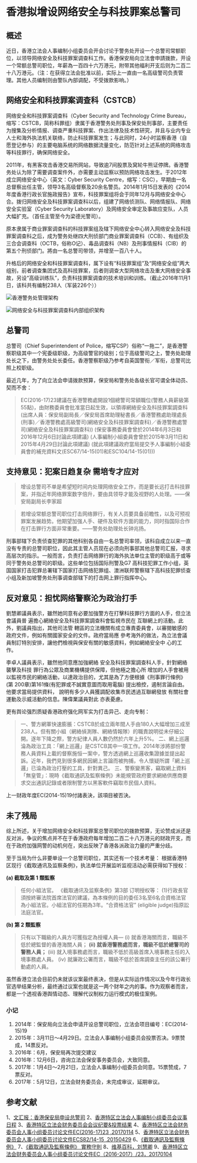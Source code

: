 # 香港拟增设网络安全与科技罪案总警司

## 概述
近日，香港立法会人事编制小组委员会开会讨论于警务处开设一个总警司常额职位，以领导网络安全及科技罪案调查科工作。香港保安局向立法會申請拨款，开设一个常额总警司职位，年薪為一百四十六万港元，附带其他福利开支后则为二百二十八万港元。（注：在获得立法会批准以前，实际上一直由一名高级警司负责管理。其他人员编制则由警队內部调配，不受拨款影响。）

## 网络安全和科技罪案调查科（CSTCB）
网络安全和科技罪案调查科（Cyber Security and Technology Crime Bureau，缩写：CSTCB，简称科罪组）隶属于香港警务处刑事及保安处刑事部，主要责任为搜集及分析情报、调查严重科技罪案、作出法律及技术性研究，并且与业内专业人士和海外执法机关联络，防止科技罪案发生；与此同时，24小时监察香港（自愿登记参与）的主要电脑系统的网络数据流量变化，防范针对上述系统的网络攻击等科技罪行，确保网络安全。

2011年，有黑客攻击香港交易所网站，导致逾7间股票及窝轮牛熊证停牌。香港警务处认为除了需要调查案件外，亦需要主动监察以预防网络攻击发生。于2012年成立网络安全中心（英文：Cyber Security Centre，缩写：CSC），早期由一名总督察出任主管，领导3名高级督察及20余名警员。2014年1月15日发表的《2014年度香港行政长官施政报告》宣布，科技罪案组将会于同年12月与网络安全中心合。拨归网络安全及科技罪案调查科以后，组建了网络侦测队、网络情报队、网络安全实验室（Cyber Security Laboratory）及网络安全审定及事故应变队，人员大幅扩充。（首任主管至今为梁德光警司）。

原本隶属于商业罪案调查科的科技罪案组及辖下网络安全中心转入网络安全及科技罪案调查科之后，成为警务处继四大刑侦部门商业罪案调查科（CCB）、有组织及三合会调查科（OCTB，俗称O记）、毒品调查科（NB）及刑事情报科（CIB）的第五个刑侦部门。將由一名总警司带领，并增至一百八十人。

升格后的网络安全和科技罪案调查科，属下设有“科技罪案组”及“网络安全组”两大组别，前者调查集团式及高科技罪案，后者则调查大型网络攻击及重大网络安全事故，另设“高级训练队”，负责科技罪案调查的技术培训和训练。（截止2016年11月1日，该科共有编制238人（军装226个））

![香港警务处管理架构](http://riboseyim-qiniu.riboseyim.com/HK_Policy_%20Criminal_201704.png)

![网络安全与科技罪案调查科内部组织架构](http://riboseyim-qiniu.riboseyim.com/HK_Policy_%20CSTCB_201705.png)

## 总警司
总警司（Chief Superintendent of Police，缩写CSP）俗称“一拖二”，是香港警察职级其中一个宪委级职级，为高级警官的级别；位于高级警司之上，警务处助理处长之下，由警务处处长委任。香港警察职级乃参考自英国警衔／军衔，总警司比照上校职级。

最近几年，为了向立法会申请拨款预算，保安局和警务处各级长官可谓全体动员、契而不舍：
>EC(2016-17)23建議在香港警務處開設1個總警司常額職位(警務人員薪級第55點)，由財務委員會批准當日起生效，以領導網絡安全及科技罪案調查科
>(出席人員：保安局副局長／保安局首席助理秘書長／香港警務處助理處長(刑事)／香港警務處高級警司(網絡安全及科技罪案調查科)／香港警務處警司(網絡安全及科技罪案調查科))
>(保安事務委員會曾於2014年6月3日和2016年12月6日討論此項建議)
>(人事編制小組委員會曾於2015年3月11日和2015年4月29日討論此項建議)
>(就此項建議政府當局提交予人事編制小組委員會的補充資料文(ESC67/14-15(01)和ESC104/14-15(01)))

## 支持意见：犯案日趋复杂 需培专才应对

>增设总警司不单是希望短时间内处理网络安全工作，而是要长远打击科技罪案，并指近年网络罪案数字倍升，要由具领导才能及视野的人处理。——保安局副局长李家超

>若增设常额总警司职位打击网络罪行，有关人员要具备前瞻性，以及可预视罪案发展趋势。他期望加强人手、硬件及软件方面的能力，同时指国际合作在打击罪行方面非常重要。——警务处助理处长钟兆扬。

刑事部辖下负责侦查犯罪的其他科别各自由一名总警司率领，该科自成立以来一直没有专责的总警司职位，因此其主管人员现在必须向刑事部其他总警司汇报，寻求高层次的指示。一般而言，负责打击网络罪行的海外执法单位主管的职级高于或等同于警务处总警司的职级。这些单位包括国际刑警及G7 高科技犯罪工作小组，英国国家打击犯罪总署辖下国家打击网络犯罪组、澳洲联邦警察辖下高科技犯罪侦查小组及新加坡警务处刑事调查部辖下的打击网上罪行指挥中心。

## 反对意见：担忧网络警察沦为政治打手
劉慧卿議員表示，雖然她同意有必要加強警方在打擊科技罪行方面的人手，但立法會議員普 遍擔心網絡安全及科技罪案調查科會監視市民在 互聯網上的活動。此外，劉議員指出，其他司法管 轄區的立法機關有成立專責委員會，以審閱敏感的
政府文件，例如有關國家安全的文件。政府當局應 參考海外的做法，為立法會議員制訂特別安排，讓他們檢視與保安有關的敏感資料，例如網絡安全中 心的工作。

李卓人議員表示，雖然他同意應加強網絡 安全及科技罪案調查科人手，針對網絡襲擊及科技 罪行為公眾及商業機構提供保障，但他極之擔心所 增加的人手會被用以監視市民的網絡活動，以達政治目的，尤其是為了方便根據《刑事罪行條例》(第 200章)第161條(有犯罪或不誠實意圖而取用電腦) 提出檢控，遏制言論自由。他要求當局提供資料， 說明有多少人員獲調配收集市民透過互聯網發放 有關社會運動及示威活動的信息。陳偉業議員對此 亦表憂慮。

更有舆论强烈质疑香港政府强化网军实为打击异己、走向专制：
>一、警方網軍快速膨脹：CSTCB於成立兩年間人手由180人大幅增加三成至238人。但有關小組（網絡偵測隊、網絡情報隊）的職責說明從未仔細公開。逐年下降之際，警方紀律人員人數仍然於六年上升5%。
>二、網上巡邏淪為政治工具：「網上巡邏」是CSTCB其中一項工作。2014年涉將部份警務人員資料上載的督察施恒一案中，警方透過網上巡邏收集證據並提出起訴。近年，我們見到很多網民因網上言論而被拘捕，令人懷疑所謂「網上巡邏」已淪為政治打壓的工具，針對異己。
>三、警察變黑客，竊取網上資料「無皇管」：現時《截取通訊及監察條例》未能規管政府要求網絡供應商要求交出通訊記錄或者限制警方以黑客軟件竊取市民個人資料。

上一财政年度EC(2014-15)19付諸表決，該項目被否決。

## 未了残局
综上所述，关于增加网络安全和科技罪案总警司职位的拨款预算，无论赞成派还是反对派，争议的焦点并不在于香港政府每年增加二百二十八万港元的财政开支，而在于政府加强网警的动机何在，突出反映了香港各派政治力量的严重分歧。

至于当局为什么非要单设一个总警司职位，其实还有一个技术考量：
根据香港特区现行《截取通讯及监察条例》，执法单位开展监听监视活动必需获得如下授权：

**(a) 截取及第 1 類監察**
 >任何小組法官。
《截取通讯及监察条例》第3部 订明授权等：
>(1)行政長官須按終審法院首席法官的建議，為本條例的目的委任3名至6名合資格法官為小組法官。小組法官的任期為3年。“合資格法官” (eligible judge)指原訟法庭法官。

**(b) 第 2 類監察**
>只有以下職級的人員方可獲指定為授權人員—
>(i) 就香港海關而言，職級不低於總監督的香港海關人員；
>**(ii) 就香港警務處而言，職級不低於總警司的警務人員；**
>(iii) 就入境事務處而言，職級不低於高級首席入境事務主任的入境事務處人員。
>(iv) 就廉政公署而言，職級不低於首席調查主任的該公署行動處的人員。

虽然香港立法会目前仍未就该议案最终表决，但是从实际运作情况以及今年行政长官选举结果分析，最终通过议案也就是这一两个财年之内的事。作为观察者而言，都是一个透视香港舆情动态、理解代议制权力运行模式的极佳案例。

### 小记
1. 2014年：保安局向立法会申请开设总警司职位，立法会项目编号：EC(2014-15)19
2. 2015年：3月11日～4月29日。立法会人事编制小组委员会投票否决。9票赞成，14票反对。
3. 2016年：6月，保安局再次提交建议
4. 2016年：12月6日，咨询立法会保安事务委员会，大致同意。
3. 2017年：1月4日～2月21日，立法会人事编制小组委员会同意。15票赞成，7票反对。
4. 2017年：5月12日，立法会财务委员会，未完成审议，延期审议。

## 参考文献
1、[文汇报：香港保安局申设总警司](http://m.cn.apdnews.com/china/hongkong/584454.html)
2、[香港特区立法会人事编制小组委员会议事日程](http://www.legco.gov.hk/yr16-17/chinese/fc/esc/agenda/esc20170104.htm)
3、[香港特区立法会财务委员会会议纪要&投票结果](http://www.legco.gov.hk/yr16-17/chinese/fc/fc/general/meetings.htm)
4、[香港特区立法会财务委员会人事小组委员讨论文件EC(2016-17)23 ,20170114](http://www.legco.gov.hk/yr16-17/chinese/fc/esc/agenda/esc20170104.htm)
5、[香港特区立法会财务委员会人事小组委员讨论文件ECS82/14-15 ,20150429](http://www.legco.gov.hk/yr14-15/chinese/fc/esc/minutes/esc20150429.pdf)
6、[《截取通訊及監察條例》](https://www.elegislation.gov.hk/hk/cap589!zh-Hant-HK@2016-06-24T00:00:00?xpid=ID\_1438403494052\_001)
7、[《截取通訊及監察條例》 實務守則](http://www.sb.gov.hk/chi/special/sciocs/2016/ICSO%20CoP%20-%20June%202016%20(C).pdf)
8、[维基百科，刘慧卿](https://zh.wikipedia.org/wiki/劉慧卿)
9、[香港特区立法会财务委员会人事小组委员讨论文件EC（2016-2017）/23，20170104](http://www.legco.gov.hk/yr16-17/chinese/fc/esc/papers/e16-23c.pdf)
